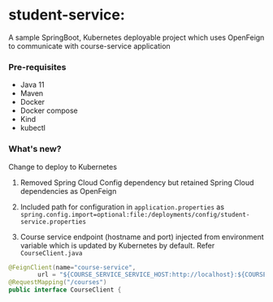 # student-service: 

A sample SpringBoot, Kubernetes deployable project which uses OpenFeign to communicate with course-service application

### Pre-requisites

* Java 11
* Maven
* Docker
* Docker compose
* Kind
* kubectl


### What's new?

Change to deploy to Kubernetes

1. Removed Spring Cloud Config dependency but retained Spring Cloud dependencies as OpenFeign 
   
2. Included path for configuration in `application.properties` as `spring.config.import=optional:file:/deployments/config/student-service.properties`

3. Course service endpoint (hostname and port) injected from environment variable which is updated by Kubernetes by default. Refer `CourseClient.java` 

```java
@FeignClient(name="course-service",
        url = "${COURSE_SERVICE_SERVICE_HOST:http://localhost}:${COURSE_SERVICE_SERVICE_PORT:8181}")
@RequestMapping("/courses")
public interface CourseClient {
```